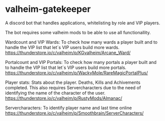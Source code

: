 # valheim-gatekeeper
A discord bot that handles applications, whitelisting by role and VIP players.

The bot requires some valheim mods to be able to use all functionallity.

Wardcount and VIP Wards:
To check how many wards a player built and to handle the VIP list that let´s VIP users build more wards.
https://thunderstore.io/c/valheim/p/KGvalheim/Arcane_Ward/

Portalcount and VIP Portals:
To check how many portals a player built and to handle the VIP list that let´s VIP users build more portals.
https://thunderstore.io/c/valheim/p/WackyMole/RareMagicPortalPlus/

Player stats:
Stats about the player. Deaths, Kills and Achivements completed. This also requires Servercharacters due to the need of identifying the name of the character of the user.
https://thunderstore.io/c/valheim/p/RustyMods/Almanac/

Servercharacters:
To identify player name and last time online
https://thunderstore.io/c/valheim/p/Smoothbrain/ServerCharacters/
